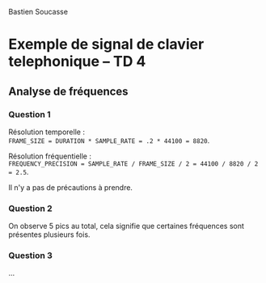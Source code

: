 Bastien Soucasse

# Exemple de signal de clavier telephonique – TD 4

## Analyse de fréquences

### Question 1

Résolution temporelle :\
`FRAME_SIZE = DURATION * SAMPLE_RATE = .2 * 44100 = 8820`.

Résolution fréquentielle :\
`FREQUENCY_PRECISION = SAMPLE_RATE / FRAME_SIZE / 2 = 44100 / 8820 / 2 = 2.5`.

Il n'y a pas de précautions à prendre.

### Question 2

On observe 5 pics au total, cela signifie que certaines fréquences sont présentes plusieurs fois.

### Question 3

…
